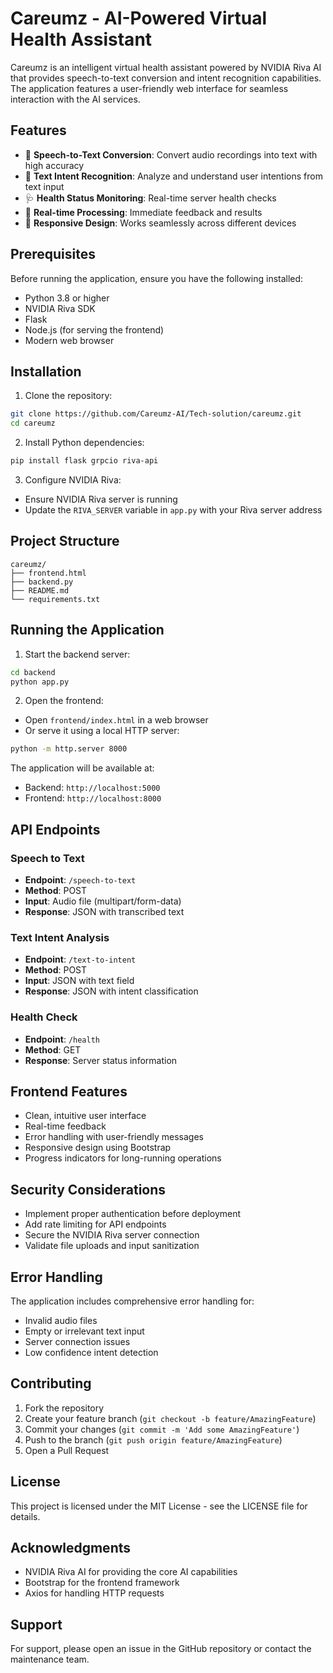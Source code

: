 
# Careumz - AI-Powered Virtual Health Assistant

Careumz is an intelligent virtual health assistant powered by NVIDIA Riva AI that provides speech-to-text conversion and intent recognition capabilities. The application features a user-friendly web interface for seamless interaction with the AI services.

## Features

- 🎤 **Speech-to-Text Conversion**: Convert audio recordings into text with high accuracy
- 💬 **Text Intent Recognition**: Analyze and understand user intentions from text input
- 🩺 **Health Status Monitoring**: Real-time server health checks
- 🔄 **Real-time Processing**: Immediate feedback and results
- 📱 **Responsive Design**: Works seamlessly across different devices

## Prerequisites

Before running the application, ensure you have the following installed:

- Python 3.8 or higher
- NVIDIA Riva SDK
- Flask
- Node.js (for serving the frontend)
- Modern web browser

## Installation

1. Clone the repository:
```bash
git clone https://github.com/Careumz-AI/Tech-solution/careumz.git
cd careumz
```

2. Install Python dependencies:
```bash
pip install flask grpcio riva-api
```

3. Configure NVIDIA Riva:
- Ensure NVIDIA Riva server is running
- Update the `RIVA_SERVER` variable in `app.py` with your Riva server address

## Project Structure

```
careumz/
├── frontend.html
├── backend.py
├── README.md
└── requirements.txt
```

## Running the Application

1. Start the backend server:
```bash
cd backend
python app.py
```

2. Open the frontend:
- Open `frontend/index.html` in a web browser
- Or serve it using a local HTTP server:
```bash
python -m http.server 8000
```

The application will be available at:
- Backend: `http://localhost:5000`
- Frontend: `http://localhost:8000`

## API Endpoints

### Speech to Text
- **Endpoint**: `/speech-to-text`
- **Method**: POST
- **Input**: Audio file (multipart/form-data)
- **Response**: JSON with transcribed text

### Text Intent Analysis
- **Endpoint**: `/text-to-intent`
- **Method**: POST
- **Input**: JSON with text field
- **Response**: JSON with intent classification

### Health Check
- **Endpoint**: `/health`
- **Method**: GET
- **Response**: Server status information

## Frontend Features

- Clean, intuitive user interface
- Real-time feedback
- Error handling with user-friendly messages
- Responsive design using Bootstrap
- Progress indicators for long-running operations

## Security Considerations

- Implement proper authentication before deployment
- Add rate limiting for API endpoints
- Secure the NVIDIA Riva server connection
- Validate file uploads and input sanitization

## Error Handling

The application includes comprehensive error handling for:
- Invalid audio files
- Empty or irrelevant text input
- Server connection issues
- Low confidence intent detection

## Contributing

1. Fork the repository
2. Create your feature branch (`git checkout -b feature/AmazingFeature`)
3. Commit your changes (`git commit -m 'Add some AmazingFeature'`)
4. Push to the branch (`git push origin feature/AmazingFeature`)
5. Open a Pull Request

## License

This project is licensed under the MIT License - see the LICENSE file for details.

## Acknowledgments

- NVIDIA Riva AI for providing the core AI capabilities
- Bootstrap for the frontend framework
- Axios for handling HTTP requests

## Support

For support, please open an issue in the GitHub repository or contact the maintenance team.

